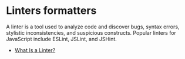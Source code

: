 # Linters formatters

A linter is a tool used to analyze code and discover bugs, syntax errors, stylistic inconsistencies, and suspicious constructs. Popular linters for JavaScript include ESLint, JSLint, and JSHint.

- [What Is a Linter?](https://www.testim.io/blog/what-is-a-linter-heres-a-definition-and-quick-start-guide/)
